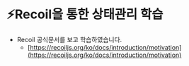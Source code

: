 # **⚡️Recoil을 통한 상태관리 학습**

- Recoil 공식문서를 보고 학습하였습니다.
    - [https://recoiljs.org/ko/docs/introduction/motivation](https://recoiljs.org/ko/docs/introduction/motivation)
